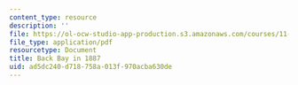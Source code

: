```yaml
---
content_type: resource
description: ''
file: https://ol-ocw-studio-app-production.s3.amazonaws.com/courses/11-016j-the-once-and-future-city-spring-2015/ad5dc240d718758a013f970acba630de_MIT11_016JS15_Change.pdf
file_type: application/pdf
resourcetype: Document
title: Back Bay in 1887
uid: ad5dc240-d718-758a-013f-970acba630de
---
```

